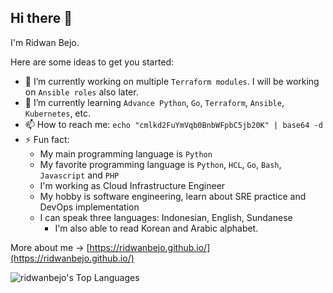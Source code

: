 ## Hi there 👋


I'm Ridwan Bejo.

Here are some ideas to get you started:

- 🔭 I’m currently working on multiple `Terraform modules`. I will be working on `Ansible roles` also later.
- 🌱 I’m currently learning `Advance Python`, `Go`, `Terraform`, `Ansible`, `Kubernetes`, etc.
- 📫 How to reach me: `echo "cmlkd2FuYmVqb0BnbWFpbC5jb20K" | base64 -d`
- ⚡ Fun fact:
  - My main programming language is `Python`
  - My favorite programming language is `Python`, `HCL`, `Go`, `Bash`, `Javascript` and `PHP`
  - I'm working as Cloud Infrastructure Engineer
  - My hobby is software engineering, learn about SRE practice and DevOps implementation
  - I can speak three languages: Indonesian, English, Sundanese
    - I'm also able to read Korean and Arabic alphabet.

More about me -> [https://ridwanbejo.github.io/](https://ridwanbejo.github.io/)

![ridwanbejo's Top Languages](https://github-readme-stats.vercel.app/api/top-langs/?username=ridwanbejo&theme=vue-dark&show_icons=true&hide_border=false&layout=compact)